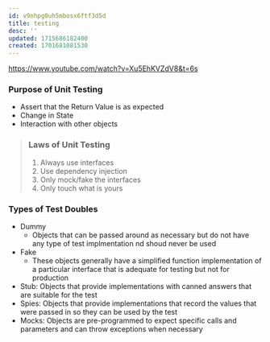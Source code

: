 ```yaml
---
id: v9nhpg0uh5mbosx6ftf3d5d
title: testing
desc: ''
updated: 1715686182400
created: 1701681081530
---
```

https://www.youtube.com/watch?v=Xu5EhKVZdV8&t=6s



### Purpose of Unit Testing 
- Assert that the Return Value is as expected
- Change in State
- Interaction with other objects

> ### Laws of Unit Testing
> 1. Always use interfaces
> 2. Use dependency injection
> 3. Only mock/fake the interfaces
> 4. Only touch what is yours

### Types of Test Doubles
- Dummy
  - Objects that can be passed around as necessary but do not have any type of test implmentation nd shoud never be used
- Fake
  - These objects generally have a simplified function implementation of a particular interface that is adequate for testing but not for production
- Stub: Objects that provide implementations with canned answers that are suitable for the test
- Spies: Objects that provide implementations that record the values that were passed in so they can be used by the test
- Mocks: Objects are pre-programmed to expect specific calls and parameters and can throw exceptions when necessary